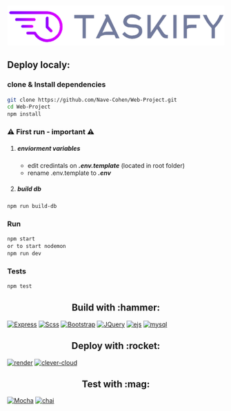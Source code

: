 <div align="center">
  <a href="https://taskify-5s0t.onrender.com/">
    <img src="public/images/logo.png">
  </a>
</div>

## Deploy localy:

### clone & Install dependencies

```sh
git clone https://github.com/Nave-Cohen/Web-Project.git
cd Web-Project
npm install
```

### :warning: First run - important :warning:

1. ##### enviorment variables

   - edit credintals on **_.env.template_** (located in root folder)
   - rename .env.template to **_.env_**

1. ##### build db

```sh
npm run build-db
```

### Run

```sh
npm start
or to start nodemon
npm run dev
```

### Tests

```sh
npm test
```

<h2 style="text-align: center"> Build with :hammer:</h2>

[![Express][Express.js]][Express-url]
[![Scss][sass.com]][sass-url]
[![Bootstrap][Bootstrap.com]][Bootstrap-url]
[![JQuery][JQuery.com]][JQuery-url]
[![ejs][ejs.com]][ejs-url]
[![mysql][mysql.com]][mysql-url]

<h2 style="text-align: center">Deploy with :rocket:</h2>

[![render][render.com]][render-url]
[![clever-cloud][clever-cloud.com]][clever-cloud-url]

<h2 style="text-align: center">Test with :mag:</h2>

[![Mocha][mocha.js]][mocha-url]
[![chai][chai.js]][chai-url]

[mocha.js]: https://img.shields.io/badge/Mocha-000000?style=for-the-badge&logo=mocha&logoColor=white&color=%238D6748
[mocha-url]: https://mochajs.org/
[chai.js]: https://img.shields.io/badge/chai-000000?style=for-the-badge&logo=chai&logoColor=white&color=%FFA500
[chai-url]: https://www.chaijs.com/
[Express.js]: https://img.shields.io/badge/Express-000000?style=for-the-badge&logo=express&logoColor=black&color=white
[Express-url]: https://expressjs.com/
[sass.com]: https://img.shields.io/badge/Scss-000000?style=for-the-badge&logo=sass&logoColor=white&color=%23CC6699
[sass-url]: https://sass-lang.com
[render.com]: https://img.shields.io/badge/render-000000?style=for-the-badge&logo=render&logoColor=white&color=%2346E3B7
[render-url]: https://render.com/
[Bootstrap.com]: https://img.shields.io/badge/Bootstrap-563D7C?style=for-the-badge&logo=bootstrap&logoColor=white
[Bootstrap-url]: https://getbootstrap.com
[JQuery.com]: https://img.shields.io/badge/jQuery-0769AD?style=for-the-badge&logo=jquery&logoColor=white
[JQuery-url]: https://jquery.com
[ejs.com]: https://img.shields.io/badge/Ejs-000000?style=for-the-badge&logo=data%3Aimage%2Fpng%3Bbase64%2CiVBORw0KGgoAAAANSUhEUgAAABIAAAAKCAQAAAATQsYqAAAACXBIWXMAAA7DAAAOwwHHb6hkAAAAGXRFWHRTb2Z0d2FyZQB3d3cuaW5rc2NhcGUub3Jnm%2B48GgAAANRJREFUGBkFwTFLFAAAgNHvKoNAAqeDpggnodEplFvbXINAXBxDKIdoqDiI%2FoSiNLgKRuNBujoIbRKXY0jFgYNQ1Ou9JMlNT72VgbGpPXfktjO8SXLLunMcyAhbZl7Ie5yay5wNX8FnKzLCMzPbVvx1bUmZ4p%2BPHkky8M6FD4ameC4FJu5LkiTZxbEbUsZm%2BG3HoiTJGq48kJQseO0X%2FngpydAlNj00cWI5Se565YcDSY7wycCpiUMXSZLMG0k28dM9%2BeLQvu9JkiRZdIUnklXnvnn8H%2Fnr%2BNt30SffAAAAAElFTkSuQmCC&logoColor=white&color=red
[ejs-url]: https://ejs.com
[clever-cloud.com]: https://img.shields.io/badge/clever_cloud-000000?style=for-the-badge&logoColor=white&color=blue
[clever-cloud-url]: https://www.clever-cloud.com/deploy-cloud-managed-mysql
[mysql.com]: https://img.shields.io/badge/mysql-000000?style=for-the-badge&logo=mysql&logoColor=white&color=%234479A1
[mysql-url]: https://www.mysql.com/

